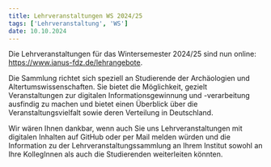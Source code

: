 ```yaml
---
title: Lehrveranstaltungen WS 2024/25
tags: ['Lehrveranstaltung', 'WS']
date: 10.10.2024
---
```



Die Lehrveranstaltungen für das Wintersemester 2024/25 sind nun online: https://www.ianus-fdz.de/lehrangebote.

<!--more-->

Die Sammlung richtet sich speziell an Studierende der Archäologien und Altertumswissenschaften. Sie bietet die Möglichkeit, gezielt Veranstaltungen zur digitalen Informationsgewinnung und -verarbeitung ausfindig zu machen und bietet einen Überblick über die Veranstaltungsvielfalt sowie deren Verteilung in Deutschland.

Wir wären Ihnen dankbar, wenn auch Sie uns Lehrveranstaltungen mit digitalen Inhalten auf GitHub oder per Mail melden würden und die Information zu der Lehrveranstaltungssammlung an Ihrem Institut sowohl an Ihre KollegInnen als auch die Studierenden weiterleiten könnten.

